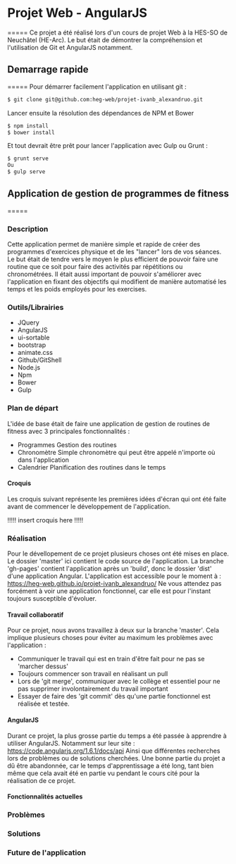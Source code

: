# Projet Web - AngularJS
=====
Ce projet a été réalisé lors d'un cours de projet Web à la HES-SO de Neuchâtel (HE-Arc).
Le but était de démontrer la compréhension et l'utilisation de Git et AngularJS notamment.
## Demarrage rapide
=====
Pour démarrer facilement l'application en utilisant git : 
```sh
$ git clone git@github.com:heg-web/projet-ivanb_alexandruo.git
```
Lancer ensuite la résolution des dépendances de NPM et Bower
```sh
$ npm install
$ bower install
```
Et tout devrait être prêt pour lancer l'application avec Gulp ou Grunt :
```sh
$ grunt serve
Ou
$ gulp serve
```
## Application de gestion de programmes de fitness
=====

### Description
Cette application permet de manière simple et rapide de créer des programmes d'exercices physique et de les "lancer" lors de vos séances.
Le but était de tendre vers le moyen le plus efficient de pouvoir faire une routine que ce soit pour faire des activités par répétitions ou chronométrées.
Il était aussi important de pouvoir s'améliorer avec l'application en fixant des objectifs qui modifient de manière automatisé les temps et les poids employés pour les exercises.

### Outils/Librairies
- JQuery
- AngularJS
- ui-sortable
- bootstrap
- animate.css
- Github/GitShell
- Node.js
- Npm
- Bower
- Gulp

### Plan de départ
L'idée de base était de faire une application de gestion de routines de fitness avec 3 principales fonctionnalités :
- Programmes 
Gestion des routines
- Chronomètre
Simple chronomètre qui peut être appelé n'importe où dans l'application
- Calendrier
Planification des routines dans le temps

#### Croquis
Les croquis suivant représente les premières idées d'écran qui ont été faite avant de commencer le développement de l'application.

!!!!!  insert croquis here !!!!!

### Réalisation
Pour le dévellopement de ce projet plusieurs choses ont été mises en place.
Le dossier 'master' ici contient le code source de l'application.
La branche 'gh-pages' contient l'application après un 'build', donc le dossier 'dist' d'une application Angular.
L'application est accessible pour le moment à :
https://heg-web.github.io/projet-ivanb_alexandruo/
Ne vous attendez pas forcément à voir une application fonctionnel, car elle est pour l'instant toujours susceptible d'évoluer.

#### Travail collaboratif
Pour ce projet, nous avons travaillez à deux sur la branche 'master'. Cela implique plusieurs choses pour éviter au maximum les problèmes avec l'application :
- Communiquer le travail qui est en train d'être fait pour ne pas se 'marcher dessus'
- Toujours commencer son travail en réalisant un pull
- Lors de 'git merge', communiquer avec le collège et essentiel pour ne pas supprimer involontairement du travail important
- Essayer de faire des 'git commit' dès qu'une partie fonctionnel est réalisée et testée.

#### AngularJS
Durant ce projet, la plus grosse partie du temps a été passée à apprendre à utiliser AngularJS.
Notamment sur leur site : https://code.angularjs.org/1.6.1/docs/api
Ainsi que différentes recherches lors de problèmes ou de solutions cherchées.
Une bonne partie du projet a dû être abandonnée, car le temps d'apprentissage a été long, tant bien même que cela avait été en partie vu pendant le cours cité pour la réalisation de ce projet.

#### Fonctionnalités actuelles

### Problèmes

### Solutions

### Future de l'application
